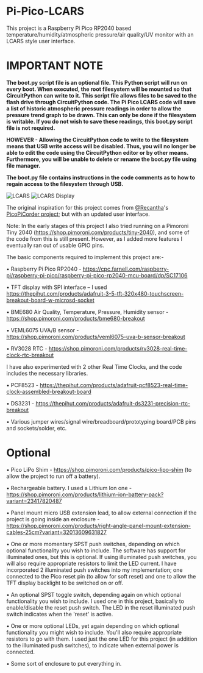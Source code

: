 # Pi-Pico-LCARS

This project is a Raspberry Pi Pico RP2040 based temperature/humidity/atmospheric pressure/air quality/UV monitor with an LCARS style user interface.

# IMPORTANT NOTE

**The boot.py script file is an optional file. This Python script will run on every boot. When executed, the root filesystem will be mounted so that CircuitPython can write to it. This script file allows files to be saved to the flash drive through CircuitPython code. The Pi Pico LCARS code will save a list of historic atmospheric pressure readings in order to allow the pressure trend graph to be drawn. This can only be done if the filesystem is writable. If you do not wish to save these readings, this boot.py script file is not required.**

**HOWEVER - Allowing the CircuitPython code to write to the filesystem means that USB write access will be disabled. Thus, you will no longer be able to edit the code using the CircuitPython editor or by other means. Furthermore, you will be unable to delete or rename the boot.py file using file manager.**

**The boot.py file contains instructions in the code comments as to how to regain access to the filesystem through USB.**

![LCARS](https://github.com/DivingIvan/Pi-Pico-LCARS/blob/main/PXL_20210609_073804950.jpg "LCARS")
![LCARS Display](https://github.com/DivingIvan/Pi-Pico-LCARS/blob/main/PXL_20210609_073912946.jpg "LCARS Display")

The original inspiration for this project comes from [@Recantha](https://twitter.com/recantha)'s [PicoPiCorder project](https://github.com/recantha/picopicorder); but with an updated user interface.

Note: In the early stages of this project I also tried running on a Pimoroni Tiny 2040 (https://shop.pimoroni.com/products/tiny-2040), and some of the code from this is still present. However, as I added more features I eventually ran out of usable GPIO pins.

The basic components required to implement this project are:-

•	Raspberry Pi Pico RP2040 - https://cpc.farnell.com/raspberry-pi/raspberry-pi-pico/raspberry-pi-pico-rp2040-mcu-board/dp/SC17106

•	TFT display with SPI interface – I used https://thepihut.com/products/adafruit-3-5-tft-320x480-touchscreen-breakout-board-w-microsd-socket

•	BME680 Air Quality, Temperature, Pressure, Humidity sensor - https://shop.pimoroni.com/products/bme680-breakout

•	VEML6075 UVA/B sensor - https://shop.pimoroni.com/products/veml6075-uva-b-sensor-breakout

•	RV3028 RTC - https://shop.pimoroni.com/products/rv3028-real-time-clock-rtc-breakout

I have also experimented with 2 other Real Time Clocks, and the code includes the necessary libraries.

•	PCF8523 - https://thepihut.com/products/adafruit-pcf8523-real-time-clock-assembled-breakout-board

•	DS3231 - https://thepihut.com/products/adafruit-ds3231-precision-rtc-breakout

•	Various jumper wires/signal wire/breadboard/prototyping board/PCB pins and sockets/solder, etc.

# Optional

•	Pico LiPo Shim - https://shop.pimoroni.com/products/pico-lipo-shim (to allow the project to run off a battery).

•	Rechargeable battery. I used a Lithium Ion one - https://shop.pimoroni.com/products/lithium-ion-battery-pack?variant=23417820487

•	Panel mount micro USB extension lead, to allow external connection if the project is going inside an enclosure - https://shop.pimoroni.com/products/right-angle-panel-mount-extension-cables-25cm?variant=32013609631827

•	One or more momentary SPST push switches, depending on which optional functionality you wish to include. The software has support for illuminated ones, but this is optional. If using illuminated push switches, you will also require appropriate resistors to limit the LED current. I have incorporated 2 illuminated push switches into my implementation; one connected to the Pico reset pin (to allow for soft reset) and one to allow the TFT display backlight to be switched on or off.

•	An optional SPST toggle switch, depending again on which optional functionality you wish to include. I used one in this project, basically to enable/disable the reset push switch. The LED in the reset illuminated push switch indicates when the 'reset' is active.

•	One or more optional LEDs, yet again depending on which optional functionality you might wish to include. You'll also require appropriate resistors to go with them. I used just the one LED for this project (in addition to the illuminated push switches), to indicate when external power is connected.

•	Some sort of enclosure to put everything in.
